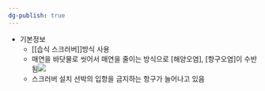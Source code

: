 ```yaml
---
dg-publish: true
---
```


- 기본정보
	-  [[습식 스크러버]]방식 사용
	- 매연을 바닷물로 씻어서 매연을 줄이는 방식으로 [해양오염], [항구오염]이 수반됨![](https://i.imgur.com/MKtuHPB.png)
	- 스크러버 설치 선박의 입항을 금지하는 항구가 늘어나고 있음 